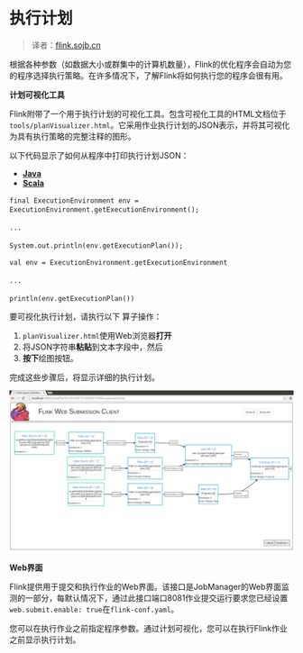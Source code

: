 

# 执行计划

> 译者：[flink.sojb.cn](https://flink.sojb.cn/)


根据各种参数（如数据大小或群集中的计算机数量），Flink的优化程序会自动为您的程序选择执行策略。在许多情况下，了解Flink将如何执行您的程序会很有用。

**计划可视化工具**

Flink附带了一个用于执行计划的可视化工具。包含可视化工具的HTML文档位于`tools/planVisualizer.html`。它采用作业执行计划的JSON表示，并将其可视化为具有执行策略的完整注释的图形。

以下代码显示了如何从程序中打印执行计划JSON：

*   [**Java**](#tab_java_0)
*   [**Scala**](#tab_scala_0)



```
final ExecutionEnvironment env = ExecutionEnvironment.getExecutionEnvironment();

...

System.out.println(env.getExecutionPlan());
```





```
val env = ExecutionEnvironment.getExecutionEnvironment

...

println(env.getExecutionPlan())
```



要可视化执行计划，请执行以下 算子操作：

1.  `planVisualizer.html`使用Web浏览器**打开**
2.  将JSON字符串**粘贴**到文本字段中，然后
3.  **按下**绘图按钮。

完成这些步骤后，将显示详细的执行计划。

![flink作业执行图。](../img/plan_visualizer.png)

**Web界面**

Flink提供用于提交和执行作业的Web界面。该接口是JobManager的Web界面监测的一部分，每默认情况下，通过此接口端口8081作业提交运行要求您已经设置`web.submit.enable: true`在`flink-conf.yaml`。

您可以在执行作业之前指定程序参数。通过计划可视化，您可以在执行Flink作业之前显示执行计划。

